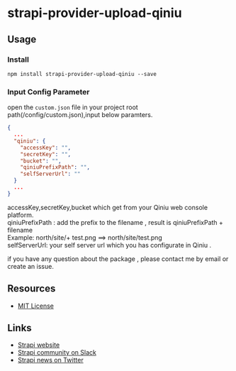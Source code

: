 # strapi-provider-upload-qiniu

## Usage

### Install

```
npm install strapi-provider-upload-qiniu --save
```

### Input Config Parameter

open the `custom.json` file in your project root path(/config/custom.json),input below paramters.

```json
{
  ...
  "qiniu": {
    "accessKey": "",
    "secretKey": "",
    "bucket": "",
    "qiniuPrefixPath": "",
    "selfServerUrl": ""
  }
  ...
}
```

accessKey,secretKey,bucket which get from your Qiniu web console platform.  
qiniuPrefixPath : add the prefix to the filename , result is qiniuPrefixPath + filename  
Example: north/site/+ test.png ==> north/site/test.png  
selfServerUrl: your self server url which you has configurate in Qiniu .

if you have any question about the package , please contact me by email or create an issue.

## Resources

- [MIT License](LICENSE.md)

## Links

- [Strapi website](http://strapi.io/)
- [Strapi community on Slack](http://slack.strapi.io)
- [Strapi news on Twitter](https://twitter.com/strapijs)
